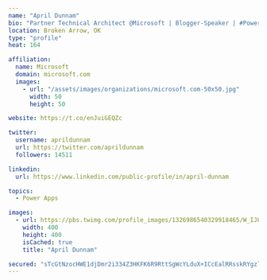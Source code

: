 ```yaml
---
name: "April Dunnam"
bio: "Partner Technical Architect @Microsoft | Blogger-Speaker | #PowerApps, #PowerAutomate, #Office365, #SharePoint | #WIT | #Karaoke Queen"
location: Broken Arrow, OK
type: "profile"
heat: 164

affiliation:
  name: Microsoft
  domain: microsoft.com
  images:
    - url: "/assets/images/organizations/microsoft.com-50x50.jpg"
      width: 50
      height: 50

website: https://t.co/enJuiGEQZc

twitter:
  username: aprildunnam
  url: https://twitter.com/aprildunnam
  followers: 14511

linkedin:
  url: https://www.linkedin.com/public-profile/in/april-dunnam

topics:
  - Power Apps

images:
  - url: https://pbs.twimg.com/profile_images/1326986540329918465/W_IJ6Ih2_400x400.jpg
    width: 400
    height: 400
    isCached: true
    title: "April Dunnam"

secured: "sTcGtNzocHWE1djDmr2i334Z3HKFK6R9RttSgWcYLduX+ICcEalRRsskRYgzlGe12p/LdzxTJpv96DXwt1C9WFacAL5kVt7Gk5rF6RzwZzCQgTQyV0aD+X82MRhifj4ZTTEAAfN5b2uv7RC5Vr5Ii8ogOsFiinSR1Z/wJ1xry36B/3MR0LKOs841ecKzdN93+Th7sLv4yYxt9MLBrVX612FArcKe1fav/9JrKh0c8r18lktYdl0k4TR3Hf+0uorOxBK8/ARElP7mxaP/sOmRbQVOH0GaM2b4HAzuvZ7n0oQn9dWAQAPEfIRd+Cd6u7dJlWYX3RmKZvWWN6DR1T3jJmtJGqT8dRIo9VaMmzXOvf2/m37WiiXLYExMlQsk9bnI6yDzvK6dnMjH0kYZiADnEALO/63dEcYiKFZKte/abJo=;+nJX9cV+SCOw7MIN1S/3Bw=="
---
```


